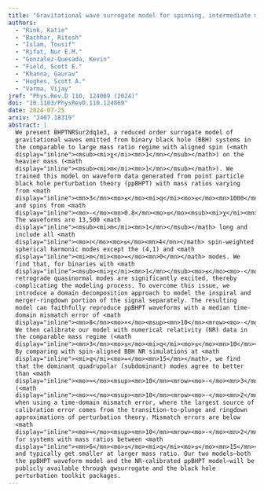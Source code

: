 ```yaml
---
title: "Gravitational wave surrogate model for spinning, intermediate mass ratio binaries based on perturbation theory and numerical relativity"
authors:
  - "Rink, Katie"
  - "Bachhar, Ritesh"
  - "Islam, Tousif"
  - "Rifat, Nur E.M."
  - "Gonzalez-Quesada, Kevin"
  - "Field, Scott E."
  - "Khanna, Gaurav"
  - "Hughes, Scott A."
  - "Varma, Vijay"
jref: "Phys.Rev.D 110, 124069 (2024)"
doi: "10.1103/PhysRevD.110.124069"
date: 2024-07-25
arxiv: "2407.18319"
abstract: |
  We present BHPTNRSur2dq1e3, a reduced order surrogate model of
  gravitational waves emitted from binary black hole (BBH) systems in
  the comparable to large mass ratio regime with aligned spin (<math
  display="inline"><msub><mi>χ</mi><mn>1</mn></msub></math>) on the
  heavier mass (<math
  display="inline"><msub><mi>m</mi><mn>1</mn></msub></math>). We
  trained this model on waveform data generated from point particle
  black hole perturbation theory (ppBHPT) with mass ratios varying
  from <math
  display="inline"><mn>3</mn><mo>≤</mo><mi>q</mi><mo>≤</mo><mn>1000</mn></math>
  and spins from <math
  display="inline"><mo>-</mo><mn>0.8</mn><mo>≤</mo><msub><mi>χ</mi><mn>1</mn></msub><mo>≤</mo><mn>0.8</mn></math>.
  The waveforms are 13,500 <math
  display="inline"><msub><mi>m</mi><mn>1</mn></msub></math> long and
  include all <math
  display="inline"><mo>ℓ</mo><mo>≤</mo><mn>4</mn></math> spin-weighted
  spherical harmonic modes except the (4,1) and <math
  display="inline"><mi>m</mi><mo>=</mo><mn>0</mn></math> modes. We
  find that, for binaries with <math
  display="inline"><msub><mi>χ</mi><mn>1</mn></msub><mo>≲</mo><mo>-</mo><mn>0.5</mn></math>,
  retrograde quasinormal modes are significantly excited, thereby
  complicating the modeling process. To overcome this issue, we
  introduce a domain decomposition approach to model the inspiral and
  merger-ringdown portion of the signal separately. The resulting
  model can faithfully reproduce ppBHPT waveforms with a median time-
  domain mismatch error of <math
  display="inline"><mn>8</mn><mo>×</mo><msup><mn>10</mn><mrow><mo>-</mo><mn>5</mn></mrow></msup></math>.
  We then calibrate our model with numerical relativity (NR) data in
  the comparable mass regime (<math
  display="inline"><mn>3</mn><mo>≤</mo><mi>q</mi><mo>≤</mo><mn>10</mn></math>).
  By comparing with spin-aligned BBH NR simulations at <math
  display="inline"><mi>q</mi><mo>=</mo><mn>15</mn></math>, we find
  that the dominant quadrupolar (subdominant) modes agree to better
  than <math
  display="inline"><mo>≈</mo><msup><mn>10</mn><mrow><mo>-</mo><mn>3</mn></mrow></msup></math>
  (<math
  display="inline"><mo>≈</mo><msup><mn>10</mn><mrow><mo>-</mo><mn>2</mn></mrow></msup></math>)
  when using a time-domain mismatch error, where the largest source of
  calibration error comes from the transition-to-plunge and ringdown
  approximations of perturbation theory. Mismatch errors are below
  <math
  display="inline"><mo>≈</mo><msup><mn>10</mn><mrow><mo>-</mo><mn>2</mn></mrow></msup></math>
  for systems with mass ratios between <math
  display="inline"><mn>6</mn><mo>≤</mo><mi>q</mi><mo>≤</mo><mn>15</mn></math>
  and typically get smaller at larger mass ratio. Our two models—both
  the ppBHPT waveform model and the NR-calibrated ppBHPT model—will be
  publicly available through gwsurrogate and the black hole
  perturbation toolkit packages.
---
```

